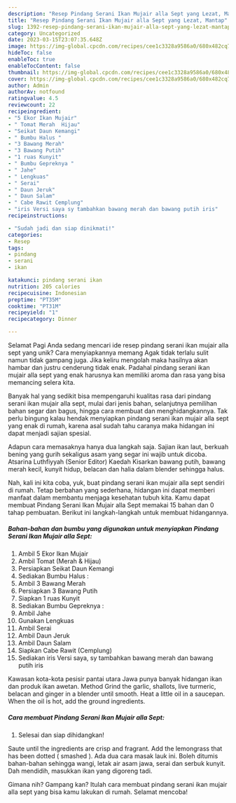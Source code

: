 ```yaml
---
description: "Resep Pindang Serani Ikan Mujair alla Sept yang Lezat, Mantap"
title: "Resep Pindang Serani Ikan Mujair alla Sept yang Lezat, Mantap"
slug: 1392-resep-pindang-serani-ikan-mujair-alla-sept-yang-lezat-mantap
category: Uncategorized
date: 2023-03-15T23:07:35.648Z
image: https://img-global.cpcdn.com/recipes/cee1c3328a9586a0/680x482cq70/pindang-serani-ikan-mujair-alla-sept-foto-resep-utama.jpg
hideToc: false
enableToc: true
enableTocContent: false
thumbnail: https://img-global.cpcdn.com/recipes/cee1c3328a9586a0/680x482cq70/pindang-serani-ikan-mujair-alla-sept-foto-resep-utama.jpg
cover: https://img-global.cpcdn.com/recipes/cee1c3328a9586a0/680x482cq70/pindang-serani-ikan-mujair-alla-sept-foto-resep-utama.jpg
author: Admin
authorAv: notfound
ratingvalue: 4.5
reviewcount: 22
recipeingredient:
- "5 Ekor Ikan Mujair"
- " Tomat Merah  Hijau"
- "Seikat Daun Kemangi"
- " Bumbu Halus "
- "3 Bawang Merah"
- "3 Bawang Putih"
- "1 ruas Kunyit"
- " Bumbu Gepreknya "
- " Jahe"
- " Lengkuas"
- " Serai"
- " Daun Jeruk"
- " Daun Salam"
- " Cabe Rawit Cemplung"
- "iris Versi saya sy tambahkan bawang merah dan bawang putih iris"
recipeinstructions:

- "Sudah jadi dan siap dinikmati!"
categories:
- Resep
tags:
- pindang
- serani
- ikan

katakunci: pindang serani ikan 
nutrition: 205 calories
recipecuisine: Indonesian
preptime: "PT35M"
cooktime: "PT31M"
recipeyield: "1"
recipecategory: Dinner

---
```



Selamat Pagi Anda sedang mencari ide resep pindang serani ikan mujair alla sept yang unik? Cara menyiapkannya memang Agak tidak terlalu sulit namun tidak gampang juga. Jika keliru mengolah maka hasilnya akan hambar dan justru cenderung tidak enak. Padahal pindang serani ikan mujair alla sept yang enak harusnya kan memiliki aroma dan rasa yang bisa memancing selera kita.


Banyak hal yang sedikit bisa mempengaruhi kualitas rasa dari pindang serani ikan mujair alla sept, mulai dari jenis bahan, selanjutnya pemilihan bahan segar dan bagus, hingga cara membuat dan menghidangkannya. Tak perlu bingung kalau hendak menyiapkan pindang serani ikan mujair alla sept yang enak di rumah, karena asal sudah tahu caranya maka hidangan ini dapat menjadi sajian spesial.

Adapun cara memasaknya hanya dua langkah saja. Sajian ikan laut, berkuah bening yang gurih sekaligus asam yang segar ini wajib untuk dicoba. Atsarina Luthfiyyah (Senior Editor) Kaedah Kisarkan bawang putih, bawang merah kecil, kunyit hidup, belacan dan halia dalam blender sehingga halus.


Nah, kali ini kita coba, yuk, buat pindang serani ikan mujair alla sept sendiri di rumah. Tetap berbahan yang sederhana, hidangan ini dapat memberi manfaat dalam membantu menjaga kesehatan tubuh kita. Kamu dapat membuat Pindang Serani Ikan Mujair alla Sept memakai 15 bahan dan 0 tahap pembuatan. Berikut ini langkah-langkah untuk membuat hidangannya.

<!--inarticleads1-->

##### Bahan-bahan dan bumbu yang digunakan untuk menyiapkan Pindang Serani Ikan Mujair alla Sept:

1. Ambil 5 Ekor Ikan Mujair
1. Ambil  Tomat (Merah &amp; Hijau)
1. Persiapkan Seikat Daun Kemangi
1. Sediakan  Bumbu Halus :
1. Ambil 3 Bawang Merah
1. Persiapkan 3 Bawang Putih
1. Siapkan 1 ruas Kunyit
1. Sediakan  Bumbu Gepreknya :
1. Ambil  Jahe
1. Gunakan  Lengkuas
1. Ambil  Serai
1. Ambil  Daun Jeruk
1. Ambil  Daun Salam
1. Siapkan  Cabe Rawit (Cemplung)
1. Sediakan iris Versi saya, sy tambahkan bawang merah dan bawang putih iris


Kawasan kota-kota pesisir pantai utara Jawa punya banyak hidangan ikan dan produk ikan awetan. Method Grind the garlic, shallots, live turmeric, belacan and ginger in a blender until smooth. Heat a little oil in a saucepan. When the oil is hot, add the ground ingredients. 

<!--inarticleads2-->

##### Cara membuat Pindang Serani Ikan Mujair alla Sept:


1. Selesai dan siap dihidangkan!

Saute until the ingredients are crisp and fragrant. Add the lemongrass that has been dotted ( smashed ). Ada dua cara masak lauk ini. Boleh ditumis bahan-bahan sehingga wangi, letak air asam jawa, serai dan serbuk kunyit. Dah mendidih, masukkan ikan yang digoreng tadi. 

Gimana nih? Gampang kan? Itulah cara membuat pindang serani ikan mujair alla sept yang bisa kamu lakukan di rumah. Selamat mencoba!
